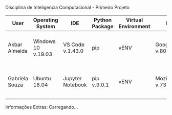 Disciplina de Inteligencia Computacional - Primeiro Projeto

|       User       |  Operating System   |        IDE       | Python Package | Virtual Environment |             Browser            |            CPU             |       RAM       |          GPU          |
| ---------------- | ------------------- | ---------------- | -------------- | ------------------- | ------------------------------ | -------------------------- | --------------- | --------------------- |
| Akbar Almeida    | Windows 10 v.19.03  | VS Code v.1.43.0 | pip            |         vENV         | Google Chrome v.80.0.3987.132  | Intel Core i5-6200U-2.3GHz | DDR3-8GB-1.6GHz | Intel HD Graphics 520 |
| Gabriela Souza   | Ubuntu 18.04        | Jupyter Notebook | pip v.9.0.1    |         vENV         | Mozilla Firefox v.73.0.1       | Intel Core i3-6006U-2.0GHz | DDR4-4GB-2.4GHz | Intel HD Graphics 520 |

Informações Extras: Carregando...
